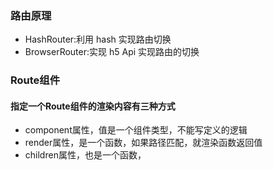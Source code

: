### 路由原理

- HashRouter:利用 hash 实现路由切换
- BrowserRouter:实现 h5 Api 实现路由的切换



### Route组件
#### 指定一个Route组件的渲染内容有三种方式
* component属性，值是一个组件类型，不能写定义的逻辑
* render属性，是一个函数，如果路径匹配，就渲染函数返回值
* children属性，也是一个函数，

